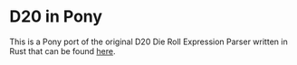 # D20 in Pony

This is a Pony port of the original D20 Die Roll Expression Parser written in Rust that can be found [here](https://github.com/pholactery/d20).